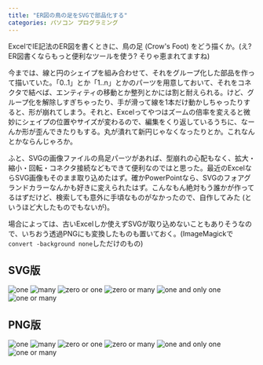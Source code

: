 ```yaml
---
title: "ER図の鳥の足をSVGで部品化する"
categories: パソコン プログラミング
---
```


ExcelでIE記法のER図を書くときに、鳥の足 (Crow's Foot) をどう描くか。(え? ER図書くならもっと便利なツールを使う? そりゃ恵まれてますね)

今までは、線と円のシェイプを組み合わせて、それをグループ化した部品を作って描いていた。「0..1」とか「1..n」とかのパーツを用意しておいて、それをコネクタで結べば、エンティティの移動とか整列とかには割と耐えられる。けど、グループ化を解除しすぎちゃったり、手が滑って線を1本だけ動かしちゃったりすると、形が崩れてしまう。それと、Excelってやつはズームの倍率を変えると微妙にシェイプの位置やサイズが変わるので、編集をくり返しているうちに、なーんか形が歪んできたりもする。丸が潰れて新円じゃなくなったりとか。これなんとかならんじゃろか。

ふと、SVGの画像ファイルの鳥足パーツがあれば、型崩れの心配もなく、拡大・縮小・回転・コネクタ接続などもできて便利なのではと思った。最近のExcelならSVG画像もそのまま取り込めたはず。確かPowerPointなら、SVGのフォアグランドカラーなんかも好きに変えられたはず。こんなもん絶対もう誰かが作ってるはずだけど、検索しても意外に手頃なものがなかったので、自作してみた (というほど大したものでもないが)。

場合によっては、古いExcelしか使えずSVGが取り込めないこともありそうなので、いちおう透過PNGにも変換したものも置いておく。(ImageMagickで`convert -background none`しただけのもの)

## SVG版

![one](resources/er-diagram/crows-foot-one.svg)
![many](resources/er-diagram/crows-foot-many.svg)
![zero or one](resources/er-diagram/crows-foot-zero-one.svg)
![zero or many](resources/er-diagram/crows-foot-zero-many.svg)
![one and only one](resources/er-diagram/crows-foot-one-one.svg)
![one or many](resources/er-diagram/crows-foot-one-many.svg)

## PNG版

![one](resources/er-diagram/crows-foot-one.png)
![many](resources/er-diagram/crows-foot-many.png)
![zero or one](resources/er-diagram/crows-foot-zero-one.png)
![zero or many](resources/er-diagram/crows-foot-zero-many.png)
![one and only one](resources/er-diagram/crows-foot-one-one.png)
![one or many](resources/er-diagram/crows-foot-one-many.png)
